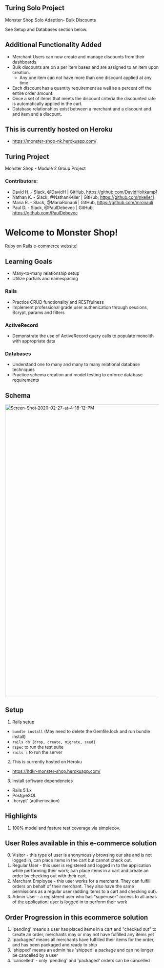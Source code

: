 ## Turing Solo Project
Monster Shop Solo Adaption- Bulk Discounts

See Setup and Databases section below.

## Additional Functionality Added
* Merchant Users can now create and manage discounts from their dashboards.
* Bulk discounts are on a per item bases and are assigned to an item upon creation.
  * Any one item can not have more than one discount applied at any time
* Each discount has a quantity requirement as well as a percent off the entire order amount.
* Once a set of items that meets the discount criteria the discounted rate is automatically applied in the cart.
* Database relationships exist between a merchant and a discount and and item and a discount.


## This is currently hosted on Heroku
  * https://monster-shop-nk.herokuapp.com/

## Turing Project
Monster Shop - Module 2 Group Project

### Contributors:
* David H. - Slack, @DavidH | GitHub, https://github.com/DavidHoltkamp1
* Nathan K. - Slack, @NathanKeller | GitHub, https://github.com/nkeller1
* Maria R. - Slack, @MariaRonauli | GitHub, https://github.com/mronauli
* Paul D. - Slack, @PaulDebevec | GitHub, https://github.com/PaulDebevec

# Welcome to Monster Shop!   
Ruby on Rails e-commerce website!

## Learning Goals
* Many-to-many relationship setup
* Utilize partials and namespacing

### Rails
* Practice CRUD functionality and RESTfulness
* Implement professional grade user authenication through sessions, Bcrypt, params and filters

### ActiveRecord
* Demonstrate the use of ActiveRecord query calls to populate monolith with appropriate data

### Databases
* Understand one to many and many to many relational database techniques
* Practice schema creation and model testing to enforce database requirements

## Schema
<img width="954" src="https://i.ibb.co/2vqHbNN/Screen-Shot-2020-02-27-at-4-18-12-PM.png" alt="Screen-Shot-2020-02-27-at-4-18-12-PM" border="0"></a>

## Setup

1. Rails setup
  * `bundle install` (May need to delete the Gemfile.lock and run bundle install)
  * `rails db:{drop, create, migrate, seed}`
  * `rspec` to run the test suite
  * `rails s` to run the server

2. This is currently hosted on Heroku
  * https://hdkr-monster-shop.herokuapp.com/

3. Install software dependencies
- Rails 5.1.x
- PostgreSQL
- 'bcrypt' (authenication)

## Highlights

1. 100% model and feature test coverage via simplecov.

## User Roles available in this e-commerce solution

0. Visitor - this type of user is anonymously browsing our site and is not logged in, can place items in the cart but cannot check out.
1. Regular User - this user is registered and logged in to the application while performing their work; can place items in a cart and create an order by checking out with their cart.
2. Merchant Employee - this user works for a merchant. They can fulfill orders on behalf of their merchant. They also have the same permissions as a regular user (adding items to a cart and checking out).
3. Admin User - a registered user who has "superuser" access to all areas of the application; user is logged in to perform their work

## Order Progression in this ecommerce solution

1. 'pending' means a user has placed items in a cart and "checked out" to create an order, merchants may or may not have fulfilled any items yet
2. 'packaged' means all merchants have fulfilled their items for the order, and has been packaged and ready to ship
3. 'shipped' means an admin has 'shipped' a package and can no longer be cancelled by a user
4. 'cancelled' - only 'pending' and 'packaged' orders can be cancelled
